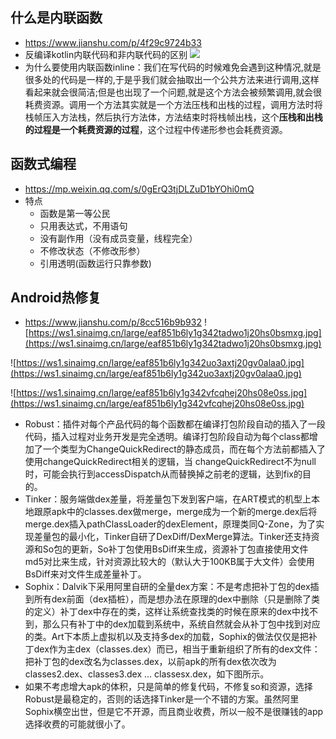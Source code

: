## 什么是内联函数
* https://www.jianshu.com/p/4f29c9724b33
* 反编译kotlin内联代码和非内联代码的区别
![](https://ws1.sinaimg.cn/large/eaf851b6ly1g343vuuz6bj21gc0ip447.jpg)
* 为什么要使用内联函数inline：我们在写代码的时候难免会遇到这种情况,就是很多处的代码是一样的,于是乎我们就会抽取出一个公共方法来进行调用,这样看起来就会很简洁;但是也出现了一个问题,就是这个方法会被频繁调用,就会很耗费资源。调用一个方法其实就是一个方法压栈和出栈的过程，调用方法时将栈帧压入方法栈，然后执行方法体，方法结束时将栈帧出栈，这个**压栈和出栈的过程是一个耗费资源的过程**，这个过程中传递形参也会耗费资源。

## 函数式编程
* https://mp.weixin.qq.com/s/0gErQ3tjDLZuD1bYOhi0mQ
* 特点
    * 函数是第一等公民
    * 只用表达式，不用语句
    * 没有副作用（没有成员变量，线程完全）
    * 不修改状态（不修改形参）
    * 引用透明(函数运行只靠参数)


## Android热修复
* https://www.jianshu.com/p/8cc516b9b932
![https://ws1.sinaimg.cn/large/eaf851b6ly1g342tadwo1j20hs0bsmxg.jpg](https://ws1.sinaimg.cn/large/eaf851b6ly1g342tadwo1j20hs0bsmxg.jpg)

![https://ws1.sinaimg.cn/large/eaf851b6ly1g342uo3axtj20gv0alaa0.jpg](https://ws1.sinaimg.cn/large/eaf851b6ly1g342uo3axtj20gv0alaa0.jpg)

![https://ws1.sinaimg.cn/large/eaf851b6ly1g342vfcqhej20hs08e0ss.jpg](https://ws1.sinaimg.cn/large/eaf851b6ly1g342vfcqhej20hs08e0ss.jpg)

* Robust：插件对每个产品代码的每个函数都在编译打包阶段自动的插入了一段代码，插入过程对业务开发是完全透明。编译打包阶段自动为每个class都增加了一个类型为ChangeQuickRedirect的静态成员，而在每个方法前都插入了使用changeQuickRedirect相关的逻辑，当 changeQuickRedirect不为null时，可能会执行到accessDispatch从而替换掉之前老的逻辑，达到fix的目的。
* Tinker：服务端做dex差量，将差量包下发到客户端，在ART模式的机型上本地跟原apk中的classes.dex做merge，merge成为一个新的merge.dex后将merge.dex插入pathClassLoader的dexElement，原理类同Q-Zone，为了实现差量包的最小化，Tinker自研了DexDiff/DexMerge算法。Tinker还支持资源和So包的更新，So补丁包使用BsDiff来生成，资源补丁包直接使用文件md5对比来生成，针对资源比较大的（默认大于100KB属于大文件）会使用BsDiff来对文件生成差量补丁。
* Sophix：Dalvik下采用阿里自研的全量dex方案：不是考虑把补丁包的dex插到所有dex前面（dex插桩），而是想办法在原理的dex中删除（只是删除了类的定义）补丁dex中存在的类，这样让系统查找类的时候在原来的dex中找不到，那么只有补丁中的dex加载到系统中，系统自然就会从补丁包中找到对应的类。Art下本质上虚拟机以及支持多dex的加载，Sophix的做法仅仅是把补丁dex作为主dex（classes.dex）而已，相当于重新组织了所有的dex文件：把补丁包的dex改名为classes.dex，以前apk的所有dex依次改为classes2.dex、classes3.dex ... classesx.dex，如下图所示。
* 如果不考虑增大apk的体积，只是简单的修复代码，不修复so和资源，选择Robust是最稳定的，否则的话选择Tinker是一个不错的方案。虽然阿里Sophix横空出世，但是它不开源，而且商业收费，所以一般不是很赚钱的app选择收费的可能就很小了。

